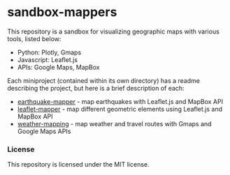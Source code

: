 # sandbox-mappers

This repository is a sandbox for visualizing geographic maps with various tools, listed below:
- Python: Plotly, Gmaps
- Javascript: Leaflet.js
- APIs: Google Maps, MapBox

Each miniproject (contained within its own directory) has a readme describing the project, but here is a brief description of each:
- [earthquake-mapper](earthquake-mapper/) - map earthquakes with Leaflet.js and MapBox API
- [leaflet-mapper](leaflet-mapper/) - map different geometric elements using Leaflet.js and MapBox API
- [weather-mapping](weather-mapping/) - map weather and travel routes with Gmaps and Google Maps APIs

### License
This repository is licensed under the MIT license.
